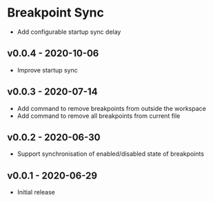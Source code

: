 # Breakpoint Sync

- Add configurable startup sync delay

## v0.0.4 - 2020-10-06

- Improve startup sync

## v0.0.3 - 2020-07-14

- Add command to remove breakpoints from outside the workspace
- Add command to remove all breakpoints from current file

## v0.0.2 - 2020-06-30

- Support synchronisation of enabled/disabled state of breakpoints

## v0.0.1 - 2020-06-29

- Initial release
